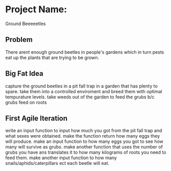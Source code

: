 # Project Name:
Ground Beeeeetles

## Problem
There arent enough ground beetles in people's gardens which in turn pests eat up the plants that are trying to be grown.

## Big Fat Idea
capture the ground beetles in a pit fall trap in a garden that has plenty to spare. take them into a controlled enviroment and breed them with optimal tempurature levels. take weeds out of the garden to feed the grubs b/c grubs feed on roots

## First Agile Iteration
write an input function to input how much you got from the pit fall trap and what sexes were obtained. make the function return how many eggs they will produce. make an input function to how many eggs you got to see how many will survive as grubs. make another function that uses the number of grubs you have ans translates it to how many kilograms of roots you need to feed them. make another input function to how many snails/aphids/caterpillars ect each beetle will eat.
